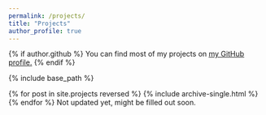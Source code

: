 ```yaml
---
permalink: /projects/
title: "Projects"
author_profile: true
---
```


{% if author.github %}
  You can find most of my projects on <u><a href="{{author.github}}">my GitHub profile</a>.</u>
{% endif %}

{% include base_path %}

{% for post in site.projects reversed %}
  {% include archive-single.html %}
{% endfor %}
Not updated yet, might be filled out soon.
